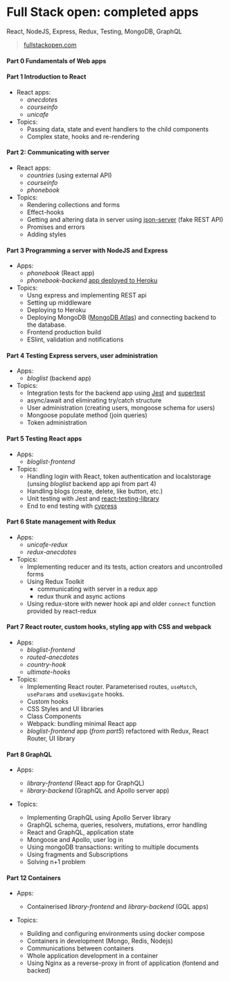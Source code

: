 # Full Stack open: completed apps
React, NodeJS, Express, Redux, Testing, MongoDB, GraphQL

> [fullstackopen.com](https://fullstackopen.com/en)

#### **Part 0 Fundamentals of Web apps**
#### **Part 1 Introduction to React**
  - React apps:
    - *anecdotes* 
    - *courseinfo*
    - *unicafe*
  - Topics:
    - Passing data, state and event handlers to the child components
    - Complex state, hooks and re-rendering

#### **Part 2: Communicating with server**
  - React apps:
    - *countries* (using external API)
    - *courseinfo* 
    - *phonebook* 
  - Topics:
    - Rendering collections and forms 
    - Effect-hooks
    - Getting and altering data in server using [json-server](https://github.com/typicode/json-server) (fake REST API)
    - Promises and errors
    - Adding styles

#### **Part 3 Programming a server with NodeJS and Express**
  - Apps:
    - *phonebook* (React app)
    - *phonebook-backend* [app deployed to Heroku](https://tranquil-savannah-80727.herokuapp.com)
  - Topics:
    - Usng express and implementing REST api
    - Setting up middleware
    - Deploying to Heroku
    - Deploying MongoDB ([MongoDB Atlas](https://www.mongodb.com/atlas/database)) and connecting backend to the database.
    - Frontend production build
    - ESlint, validation and notifications

#### **Part 4 Testing Express servers, user administration**
  - Apps:
    - *bloglist* (backend app)
  - Topics:
    - Integration tests for the backend app using [Jest](https://jestjs.io/) and [supertest](https://github.com/visionmedia/supertest)  
    - async/await and eliminating try/catch structure 
    - User administration (creating users, mongoose schema for users)
    - Mongoose populate method (join queries)
    - Token administration 

#### **Part 5 Testing React apps**
  - Apps:
    - *bloglist-frontend*
  - Topics:
    - Handling login with React, token authentication and localstorage (unsing *bloglist* backend app api from part 4) 
    - Handling blogs (create, delete, like button, etc.)
    - Unit testing with Jest and [react-testing-library](https://github.com/testing-library/react-testing-library)
    - End to end testing with [cypress](https://www.cypress.io/)

#### **Part 6 State management with Redux**
  - Apps:
    - *unicafe-redux*
    - *redux-anecdotes*
  - Topics:
    - Implementing reducer and its tests, action creators and uncontrolled forms
    - Using Redux Toolkit
      - communicating with server in a redux app
      - redux thunk and async actions
    - Using redux-store with newer hook api and older `connect` function provided by react-redux

#### **Part 7 React router, custom hooks, styling app with CSS and webpack**
  - Apps:
    - *bloglist-frontend*
    - *routed-anecdotes*
    - *country-hook*
    - *ultimate-hooks*
  - Topics: 
    - Implementing React router. Parameterised routes, `useMatch`, `useParams` and `useNavigate` hooks.
    - Custom hooks
    - CSS Styles and UI libraries
    - Class Components
    - Webpack: bundling minimal React app 
    - *bloglist-frontend* app (*from part5*) refactored with Redux, React Router, UI library

#### **Part 8 GraphQL**
  - Apps:
    - *library-frontend* (React app for GraphQL)
    - *library-backend* (GraphQL and Apollo server app)

  - Topics: 
    - Implementing GraphQL using Apollo Server library
    - GraphQL schema, queries, resolvers, mutations, error handling
    - React and GraphQL, application state
    - Mongoose and Apollo, user log in
    - Using mongoDB transactions: writing to multiple documents
    - Using fragments and Subscriptions
    - Solving n+1 problem
    
#### **Part 12 Containers**
  - Apps:
    - Containerised *library-frontend* and *library-backend* (GQL apps)

  - Topics: 
    - Building and configuring environments using docker compose
    -  Containers in development (Mongo, Redis, Nodejs)
    -  Communications between containers
    -  Whole application development in a container
    -  Using Nginx as a reverse-proxy in front of application (fontend and backed)